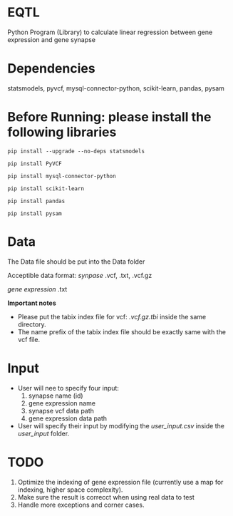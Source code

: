 # EQTL
Python Program (Library) to calculate linear regression between gene expression and gene synapse

# Dependencies
statsmodels, pyvcf, mysql-connector-python, scikit-learn, pandas, pysam

# Before Running: please install the following libraries
```{}
pip install --upgrade --no-deps statsmodels
```
```{}
pip install PyVCF
```
```{}
pip install mysql-connector-python
```
```{}
pip install scikit-learn
```
```{}
pip install pandas
```
```{}
pip install pysam
```

# Data

The Data file should be put into the Data folder

Acceptible data format:
*synpase*
.vcf, .txt, .vcf.gz

*gene expression*
.txt

**Important notes**
- Please put the tabix index file for vcf: *.vcf.gz.tbi*  inside the same directory.
- The name prefix of the tabix index file should be exactly same with the vcf file.

# Input
- User will nee to specify four input: 
    1. synapse name (id)
    2. gene expression name
    3. synapse vcf data path
    4. gene expression data path
- User will specify their input by modifying the *user_input.csv* inside the *user_input* folder.

# TODO
1. Optimize the indexing of gene expression file (currently use a map for indexing, higher space complexity).
2. Make sure the result is correcct when using real data to test
3. Handle more exceptions and corner cases. 